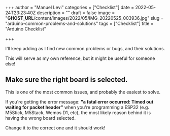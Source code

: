 +++
author = "Manuel Levi"
categories = ["Checklist"]
date = 2022-05-24T23:23:40Z
description = ""
draft = false
image = "__GHOST_URL__/content/images/2022/05/IMG_20220525_003936.jpg"
slug = "arduino-common-problems-and-solutions"
tags = ["Checklist"]
title = "Arduino Checklist"

+++


I'll keep adding as I find new common problems or bugs, and their solutions.

This will serve as my own reference, but it might be useful for someone else!

## Make sure the right board is selected.

This is one of the most common issues, and probably the easiest to solve.

If you're getting the error message: **"a fatal error occurred: Timed out waiting for packet header"** when you're programming a ESP32 (e.g. M5Stick, M5Stack, Wemos D1, etc), the most likely reason behind it is having the wrong board selected.

Change it to the correct one and it should work!

